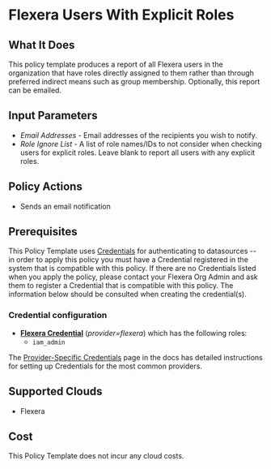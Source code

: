 # Flexera Users With Explicit Roles

## What It Does

This policy template produces a report of all Flexera users in the organization that have roles directly assigned to them rather than through preferred indirect means such as group membership. Optionally, this report can be emailed.

## Input Parameters

- *Email Addresses* - Email addresses of the recipients you wish to notify.
- *Role Ignore List* - A list of role names/IDs to not consider when checking users for explicit roles. Leave blank to report all users with any explicit roles.

## Policy Actions

- Sends an email notification

## Prerequisites

This Policy Template uses [Credentials](https://docs.flexera.com/flexera/EN/Automation/ManagingCredentialsExternal.htm) for authenticating to datasources -- in order to apply this policy you must have a Credential registered in the system that is compatible with this policy. If there are no Credentials listed when you apply the policy, please contact your Flexera Org Admin and ask them to register a Credential that is compatible with this policy. The information below should be consulted when creating the credential(s).

### Credential configuration

- [**Flexera Credential**](https://docs.flexera.com/flexera/EN/Automation/ProviderCredentials.htm) (*provider=flexera*) which has the following roles:
  - `iam_admin`

The [Provider-Specific Credentials](https://docs.flexera.com/flexera/EN/Automation/ProviderCredentials.htm) page in the docs has detailed instructions for setting up Credentials for the most common providers.

## Supported Clouds

- Flexera

## Cost

This Policy Template does not incur any cloud costs.
